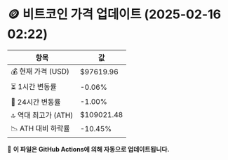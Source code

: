 # 🪙 비트코인 가격 업데이트 (2025-02-16 02:22)

| 항목                | 값 |
|--------------------|----------------|
| 💰 현재 가격 (USD) | $97619.96 |
| ⏳ 1시간 변동률    | -0.06% |
| 📆 24시간 변동률   | -1.00% |
| 🔝 역대 최고가 (ATH) | $109021.48 |
| 📉 ATH 대비 하락률 | -10.45% |

🔄 **이 파일은 GitHub Actions에 의해 자동으로 업데이트됩니다.**
